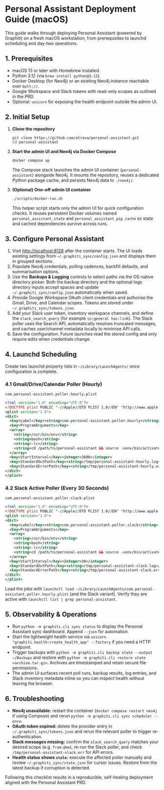 # Personal Assistant Deployment Guide (macOS)

This guide walks through deploying Personal Assistant (powered by Graphiti) on a fresh macOS workstation, from prerequisites to
launchd scheduling and day-two operations.

## 1. Prerequisites

- macOS 13 or later with Homebrew installed.
- Python 3.12 (via `brew install python@3.12`).
- Docker Desktop (for Neo4j) or an existing Neo4j instance reachable over `bolt://`.
- Google Workspace and Slack tokens with read-only scopes as outlined in the PRD.
- Optional: `uvicorn` for exposing the health endpoint outside the admin UI.

## 2. Initial Setup

1. **Clone the repository**
   ```bash
   git clone https://github.com/otreva/personal-assistant.git
   cd personal-assistant
   ```

2. **Start the admin UI and Neo4j via Docker Compose**
   ```bash
   docker compose up
   ```

   The Compose stack launches the admin UI container (`personal-assistant`) alongside Neo4j. It mounts the repository, reuses a
   dedicated Python package cache, and persists Neo4j data to `./neo4j/`.

3. **(Optional) One-off admin UI container**
   ```bash
   ./scripts/docker-run.sh
   ```

   This helper script starts only the admin UI for quick configuration checks. It reuses persistent Docker volumes named
   `personal_assistant_state` and `personal_assistant_pip_cache` so state and cached dependencies survive across runs.

## 3. Configure Personal Assistant

1. Visit <http://localhost:8128> after the container starts. The UI loads existing settings from `~/.graphiti_sync/config.json`
   and displays them in grouped sections.
2. Populate Neo4j credentials, polling cadences, backfill defaults, and summarisation options.
3. Use the **Backups & Logging** controls to select paths via the OS-native directory picker. Both the backup directory and the
   optional logs directory inputs accept spaces and update `~/.graphiti_sync/config.json` automatically when saved.
4. Provide Google Workspace OAuth client credentials and authorise the Gmail, Drive, and Calendar scopes. Tokens are stored under
   `~/.graphiti_sync/tokens.json`.
5. Add your Slack user token, inventory workspace channels, and define the `slack_search_query` (for example `in:general has:link`).
   The Slack poller uses the Search API, automatically resolves truncated messages, and caches user/channel metadata locally to
   minimise API calls.
6. Save the configuration. Future launches read the stored config and only require edits when credentials change.

## 4. Launchd Scheduling

Create two launchd property lists in `~/Library/LaunchAgents/` once configuration is complete.

### 4.1 Gmail/Drive/Calendar Poller (Hourly)

`com.personal-assistant.poller.hourly.plist`

```xml
<?xml version="1.0" encoding="UTF-8"?>
<!DOCTYPE plist PUBLIC "-//Apple//DTD PLIST 1.0//EN" "http://www.apple.com/DTDs/PropertyList-1.0.dtd">
<plist version="1.0">
<dict>
  <key>Label</key><string>com.personal-assistant.poller.hourly</string>
  <key>ProgramArguments</key>
  <array>
    <string>/usr/bin/env</string>
    <string>bash</string>
    <string>-lc</string>
    <string>cd /path/to/personal-assistant && source .venv/bin/activate && python -m graphiti.cli sync scheduler --once</string>
  </array>
  <key>StartInterval</key><integer>3600</integer>
  <key>StandardOutPath</key><string>/tmp/personal-assistant-hourly.log</string>
  <key>StandardErrorPath</key><string>/tmp/personal-assistant-hourly.err</string>
</dict>
</plist>
```

### 4.2 Slack Active Poller (Every 30 Seconds)

`com.personal-assistant.poller.slack.plist`

```xml
<?xml version="1.0" encoding="UTF-8"?>
<!DOCTYPE plist PUBLIC "-//Apple//DTD PLIST 1.0//EN" "http://www.apple.com/DTDs/PropertyList-1.0.dtd">
<plist version="1.0">
<dict>
  <key>Label</key><string>com.personal-assistant.poller.slack</string>
  <key>ProgramArguments</key>
  <array>
    <string>/usr/bin/env</string>
    <string>bash</string>
    <string>-lc</string>
    <string>cd /path/to/personal-assistant && source .venv/bin/activate && python -m graphiti.cli sync slack --once</string>
  </array>
  <key>StartInterval</key><integer>30</integer>
  <key>StandardOutPath</key><string>/tmp/personal-assistant-slack.log</string>
  <key>StandardErrorPath</key><string>/tmp/personal-assistant-slack.err</string>
</dict>
</plist>
```

Load the jobs with `launchctl load ~/Library/LaunchAgents/com.personal-assistant.poller.hourly.plist` (and the Slack variant).
Verify they are active with `launchctl list | grep personal-assistant`.

## 5. Observability & Operations

- Run `python -m graphiti.cli sync status` to display the Personal Assistant sync dashboard. Append `--json` for automation.
- Start the lightweight health service via `uvicorn "graphiti.health:create_health_app" --factory` if you need a HTTP endpoint.
- Trigger backups with `python -m graphiti.cli backup state --output ~/Backups` and restore with
  `python -m graphiti.cli restore state <archive.tar.gz>`. Archives are timestamped and retain secure file permissions.
- The admin UI surfaces recent poll runs, backup results, log entries, and Slack inventory metadata inline so you can inspect
  health without leaving the browser.

## 6. Troubleshooting

- **Neo4j unavailable:** restart the container (`docker compose restart neo4j` if using Compose) and rerun
  `python -m graphiti.cli sync scheduler --once`.
- **OAuth token expired:** delete the provider entry in `~/.graphiti_sync/tokens.json` and rerun the relevant poller to trigger
  re-authentication.
- **Slack messages missing:** confirm the `slack_search_query` matches your desired scope (e.g. `from:@me`), re-run the Slack
  poller, and check `/tmp/personal-assistant-slack.err` for API errors.
- **Health status shows `stale`:** execute the affected poller manually and review `~/.graphiti_sync/state.json` for cursor issues.
  Restore from the latest backup if corruption is detected.

Following this checklist results in a reproducible, self-healing deployment aligned with the Personal Assistant PRD.
